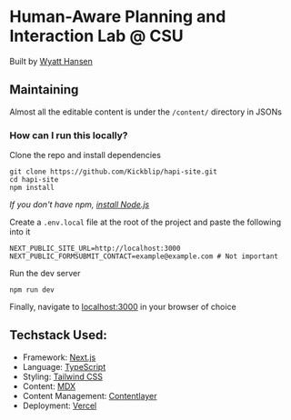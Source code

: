 # Human-Aware Planning and Interaction Lab @ CSU

Built by [Wyatt Hansen](https://github.com/Kickblip)

## Maintaining

Almost all the editable content is under the `/content/` directory in JSONs

### How can I run this locally?

Clone the repo and install dependencies

```
git clone https://github.com/Kickblip/hapi-site.git
cd hapi-site
npm install
```

_If you don't have npm, [install Node.js](https://nodejs.org/en)_

Create a `.env.local` file at the root of the project and paste the following into it

```
NEXT_PUBLIC_SITE_URL=http://localhost:3000
NEXT_PUBLIC_FORMSUBMIT_CONTACT=example@example.com # Not important
```

Run the dev server

```
npm run dev
```

Finally, navigate to [localhost:3000](http://localhost:3000/) in your browser of choice

## Techstack Used:

- Framework: [Next.js](https://nextjs.org/)
- Language: [TypeScript](https://www.typescriptlang.org/)
- Styling: [Tailwind CSS](https://tailwindcss.com/)
- Content: [MDX](https://mdxjs.com/)
- Content Management: [Contentlayer](https://www.contentlayer.dev/)
- Deployment: [Vercel](https://vercel.com/)
